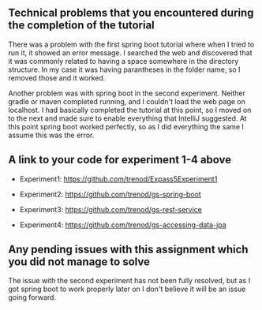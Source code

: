 ## Technical problems that you encountered during the completion of the tutorial

There was a problem with the first spring boot tutorial where when I tried to run it, it showed an error message. I searched the web and discovered that it was commonly related to having a space somewhere in the directory structure. In my case it was having parantheses in the folder name, so I removed those and it worked.

Another problem was with spring boot in the second experiment. Neither gradle or maven completed running, and I couldn't load the web page on localhost. I had basically completed the tutorial at this point, so I moved on to the next and made sure to enable everything that IntelliJ suggested. At this point spring boot worked perfectly, so as I did everything the same I assume this was the error.

## A link to your code for experiment 1-4 above

* Experiment1: https://github.com/trenod/Expass5Experiment1

* Experiment2: https://github.com/trenod/gs-spring-boot

* Experiment3: https://github.com/trenod/gs-rest-service

* Experiment4: https://github.com/trenod/gs-accessing-data-jpa

## Any pending issues with this assignment which you did not manage to solve

The issue with the second experiment has not been fully resolved, but as I got spring boot to work properly later on I don't believe it will be an issue going forward.
